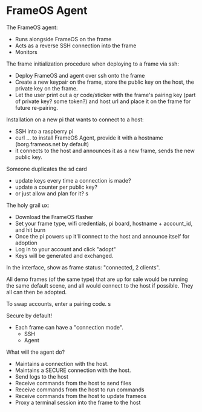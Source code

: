 # FrameOS Agent

The FrameOS agent:
- Runs alongside FrameOS on the frame
- Acts as a reverse SSH connection into the frame
- Monitors 

The frame initialization procedure when deploying to a frame via ssh:
- Deploy FrameOS and agent over ssh onto the frame
- Create a new keypair on the frame, store the public key on the host, the private key on the frame.
- Let the user print out a qr code/sticker with the frame's pairing key (part of private key? some token?) and host url and place it on the frame for future re-pairing.

Installation on a new pi that wants to connect to a host:
- SSH into a raspberry pi
- curl ... to install FrameOS Agent, provide it with a hostname (borg.frameos.net by default)
- it connects to the host and announces it as a new frame, sends the new public key.

Someone duplicates the sd card 
- update keys every time a connection is made? 
- update a counter per public key?
- or just allow and plan for it? s

The holy grail ux:
- Download the FrameOS flasher
- Set your frame type, wifi credentials, pi board, hostname + account_id, and hit burn
- Once the pi powers up it'll connect to the host and announce itself for adoption
- Log in to your account and click "adopt"
- Keys will be generated and exchanged.

In the interface, show as frame status: "connected, 2 clients".

All demo frames (of the same type) that are up for sale would be running the same default scene, and all would connect to the host if possible. They all can then be adopted.

To swap accounts, enter a pairing code. s

Secure by default!
- Each frame can have a "connection mode".
  - SSH
  - Agent


What will the agent do?
- Maintains a connection with the host. 
- Maintains a SECURE connection with the host.
- Send logs to the host
- Receive commands from the host to send files
- Receive commands from the host to run commands
- Receive commands from the host to update frameos
- Proxy a terminal session into the frame to the host
